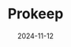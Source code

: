 ---  
layout: startup_page  
title: "Prokeep"  
id: "prokeep.com"  
permalink: "/prokeepprokeep.com11122024/"  
website: "https://www.prokeep.com/"  
funding_round: "Series A"  
funding_amount: "$25M"  
investors: "Dahlia Equity Partners, Ironspring Ventures, S3 Ventures, Benson Capital Partners"  
about: "Prokeep is a customer communication and engagement platform for distributors. It centralizes inbound and outbound communication and workflow, helping distributors build stronger relationships, increase efficiency, and grow sales. The platform facilitates communication between distributors and tradespeople, mechanics, and other professionals."  
markets: "Software, Customer Communication, Distribution"  
hq: "New Orleans, Louisiana, United States"  
founded_year: "2016"  
linkedin: "https://www.linkedin.com/company/prokeep"  
twitter: "https://twitter.com/prokeephq"  
instagram: ""  
facebook: "https://www.facebook.com/prokeephq"  
crunchbase: "https://www.crunchbase.com/organization/prokeep"  
pitchbook: "https://pitchbook.com/profiles/company/448794-91"  

date_display: "12-Nov-2024"  
date: "2024-11-12"

# SEO Optimization  
meta_title: "Prokeep - Series A Funding ($25M)"  
meta_description: "Prokeep, Prokeep is a customer communication and engagement platform for distributors. It centralizes inbound and outbound communication and workflow, helping ..."  
meta_keywords: "Prokeep, Software, Customer Communication, Distribution, Series A funding"  
canonical_url: "https://startup.projectstartups.com/prokeepprokeep.com11122024/"  
---